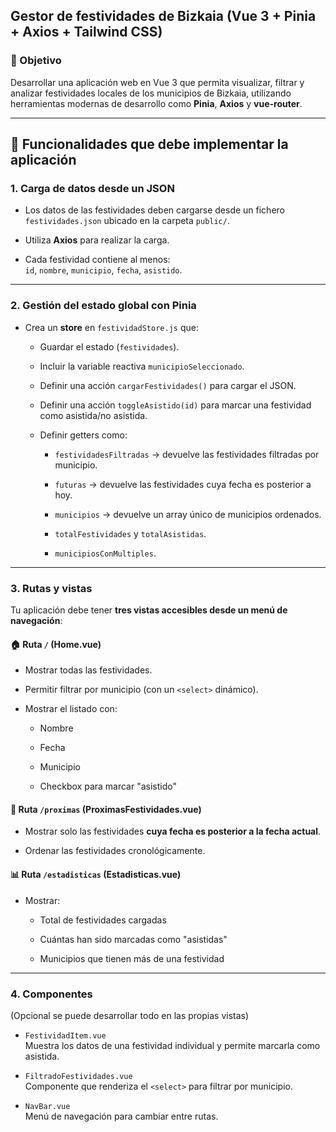## **Gestor de festividades de Bizkaia (Vue 3 + Pinia + Axios + Tailwind CSS)**

### 🎯 Objetivo

Desarrollar una aplicación web en Vue 3 que permita visualizar, filtrar y analizar festividades locales de los municipios de Bizkaia, utilizando herramientas modernas de desarrollo como **Pinia**, **Axios** y **vue-router**.

----------

## 🔧 Funcionalidades que debe implementar la aplicación

### 1. **Carga de datos desde un JSON**

-   Los datos de las festividades deben cargarse desde un fichero `festividades.json` ubicado en la carpeta `public/`.
    
-   Utiliza **Axios** para realizar la carga.
    
-   Cada festividad contiene al menos:  
    `id`, `nombre`, `municipio`, `fecha`, `asistido`.
    

----------

### 2. **Gestión del estado global con Pinia**

-   Crea un **store** en `festividadStore.js` que:
    
    -   Guardar el estado (`festividades`).
        
    -   Incluir la variable reactiva `municipioSeleccionado`.
        
    -   Definir una acción `cargarFestividades()` para cargar el JSON.
        
    -   Definir una acción `toggleAsistido(id)` para marcar una festividad como asistida/no asistida.
        
    -   Definir getters como:
        
        -   `festividadesFiltradas` → devuelve las festividades filtradas por municipio.
            
        -   `futuras` → devuelve las festividades cuya fecha es posterior a hoy.
            
        -   `municipios` → devuelve un array único de municipios ordenados.
            
        -   `totalFestividades` y `totalAsistidas`.
            
        -   `municipiosConMultiples`.
            

----------

### 3. **Rutas y vistas**

Tu aplicación debe tener **tres vistas accesibles desde un menú de navegación**:

#### 🏠 Ruta `/` (Home.vue)

-   Mostrar todas las festividades.
    
-   Permitir filtrar por municipio (con un `<select>` dinámico).
    
-   Mostrar el listado con:
    
    -   Nombre
        
    -   Fecha
        
    -   Municipio
        
    -   Checkbox para marcar "asistido"
        

#### 📅 Ruta `/proximas` (ProximasFestividades.vue)

-   Mostrar solo las festividades **cuya fecha es posterior a la fecha actual**.
    
-   Ordenar las festividades cronológicamente.
    

#### 📊 Ruta `/estadisticas` (Estadisticas.vue)

-   Mostrar:
    
    -   Total de festividades cargadas
        
    -   Cuántas han sido marcadas como "asistidas"
        
    -   Municipios que tienen más de una festividad
        

----------

### 4. **Componentes**  

(Opcional se puede desarrollar todo en las propias vistas)

-   `FestividadItem.vue`  
    Muestra los datos de una festividad individual y permite marcarla como asistida.
    
-   `FiltradoFestividades.vue`  
    Componente que renderiza el `<select>` para filtrar por municipio.
    
-   `NavBar.vue`  
    Menú de navegación para cambiar entre rutas.